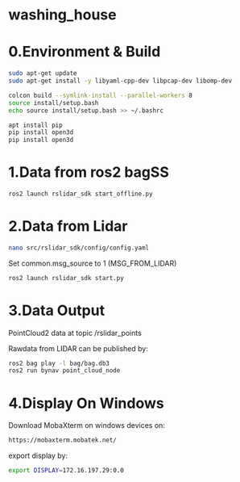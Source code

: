 # washing_house

# 0.Environment & Build

```sh
sudo apt-get update
sudo apt-get install -y libyaml-cpp-dev libpcap-dev libomp-dev
```

```sh
colcon build --symlink-install --parallel-workers 8
source install/setup.bash
echo source install/setup.bash >> ~/.bashrc
```

```sh
apt install pip
pip install open3d
pip install open3d
```

# 1.Data from ros2 bagSS

```sh
ros2 launch rslidar_sdk start_offline.py
```

# 2.Data from Lidar

```sh
nano src/rslidar_sdk/config/config.yaml
```

Set common.msg_source to 1 (MSG_FROM_LIDAR)

```sh
ros2 launch rslidar_sdk start.py
```

# 3.Data Output

PointCloud2 data at topic /rslidar_points

Rawdata from LIDAR can be published by:

```sh
ros2 bag play -l bag/bag.db3
ros2 run bynav point_cloud_node
```

# 4.Display On Windows

Download MobaXterm on windows devices on:

```sh
https://mobaxterm.mobatek.net/
```

export display by:

```sh
export DISPLAY=172.16.197.29:0.0       
```